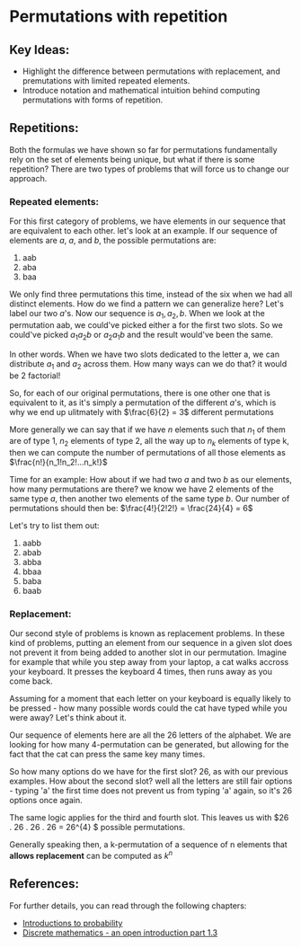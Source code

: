 # Permutations with repetition

## Key Ideas:
- Highlight the difference between permutations with replacement, and premutations with limited repeated elements.
- Introduce notation and mathematical intuition behind computing permutations with forms of repetition.

## Repetitions:

Both the formulas we have shown so far for permutations fundamentally rely on the set of elements being unique, but what if there is some repetition?  There are two types of problems that will force us to change our approach. 

### Repeated elements:
For this first category of problems, we have elements in our sequence that are equivalent to each other. let's look at an example. If our sequence of elements are *a*, *a*, and *b*, the possible permutations are:
1. aab
2. aba
3. baa

We only find three permutations this time, instead of the six when we had all distinct elements. How do we find a pattern we can generalize here? Let's label our two *a*'s. Now our sequence is $a_1, a_2, b$. When we look at the permutation aab, we could've picked either a for the first two slots. So we could've picked $a_1a_2b$ or $a_2a_1b$ and the result would've been the same. 

In other words. When we have two slots dedicated to the letter a, we can distribute $a_1$ and $a_2$ across them. How many ways can we do that? it would be 2 factorial! 

So, for each of our original permutations, there is one other one that is equivalent to it, as it's simply a permutation of the different *a*'s, which is why we end up ulitmately with $\frac{6}{2} = 3$ different permutations

More generally we can say that if we have *n* elements such that $n_1$ of them are of type 1, $n_2$ elements of type 2, all the way up to $n_k$ elements of type k, then we can compute the number of permutations of all those elements as $\frac{n!}{n_1!n_2!...n_k!}$

Time for an example: How about if we had two *a* and two *b* as our elements, how many permutations are there? we know we have 2 elements of the same type *a*, then another two elements of the same type *b*. Our number of permutations should then be: $\frac{4!}{2!2!} = \frac{24}{4} = 6$

Let's try to list them out:

1. aabb
2. abab
3. abba
4. bbaa
5. baba
6. baab

### Replacement:
Our second style of problems is known as replacement problems. In these kind of problems, putting an element from our sequence in a given slot does not prevent it from being added to another slot in our permutation. Imagine for example that while you step away from your laptop, a cat walks accross your keyboard. It presses the keyboard 4 times, then runs away as you come back.

Assuming for a moment that each letter on your keyboard is equally likely to be pressed - how many possible words could the cat have typed while you were away? Let's think about it. 

Our sequence of elements here are all the 26 letters of the alphabet. We are looking for how many 4-permutation can be generated, but allowing for the fact that the cat can press the same key many times.

So how many options do we have for the first slot? 26, as with our previous examples.
How about the second slot? well all the letters are still fair options - typing 'a' the first time does not prevent us from typing 'a' again, so it's 26 options once again.

The same logic applies for the third and fourth slot. This leaves us with $26 . 26 . 26 . 26 = 26^{4} $ possible permutations. 

Generally speaking then, a k-permutation of a sequence of n elements that **allows replacement** can be computed as $k^n$

## References:
For further details, you can read through the following chapters:
- [Introductions to probability](https://open.umn.edu/opentextbooks/textbooks/21)
- [Discrete mathematics - an open introduction part 1.3](http://discrete.openmathbooks.org/dmoi3/sec_propositional.html)
